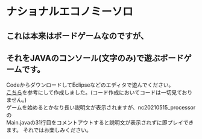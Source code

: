 # ナショナルエコノミーソロ
## これは本来はボードゲームなのですが、  
## それをJAVAのコンソール(文字のみ)で遊ぶボードゲームです。  
CodeからダウンロードしてEclipseなどのエディタで遊んでください。  
[こちら](http://rev84.github.io/NationalEconomySolo/)を参考にして作成しました。(コード作成においてコードは一切見ておりません。)  
ゲームを始めるとかなり長い説明文が表示されますが、nc20210515_processorの  
Main.javaの31行目をコメントアウトすると説明文が表示されずに即プレイできます。  それではお楽しみください。
